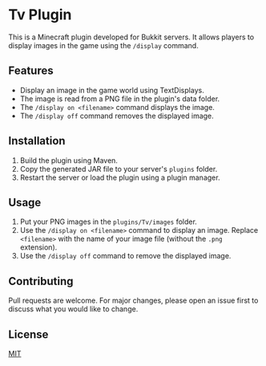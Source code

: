 # Tv Plugin

This is a Minecraft plugin developed for Bukkit servers. It allows players to display images in the game using the `/display` command.

## Features

- Display an image in the game world using TextDisplays.
- The image is read from a PNG file in the plugin's data folder.
- The `/display on <filename>` command displays the image.
- The `/display off` command removes the displayed image.

## Installation

1. Build the plugin using Maven.
2. Copy the generated JAR file to your server's `plugins` folder.
3. Restart the server or load the plugin using a plugin manager.

## Usage

1. Put your PNG images in the `plugins/Tv/images` folder.
2. Use the `/display on <filename>` command to display an image. Replace `<filename>` with the name of your image file (without the `.png` extension).
3. Use the `/display off` command to remove the displayed image.

## Contributing

Pull requests are welcome. For major changes, please open an issue first to discuss what you would like to change.

## License

[MIT](https://choosealicense.com/licenses/mit/)
